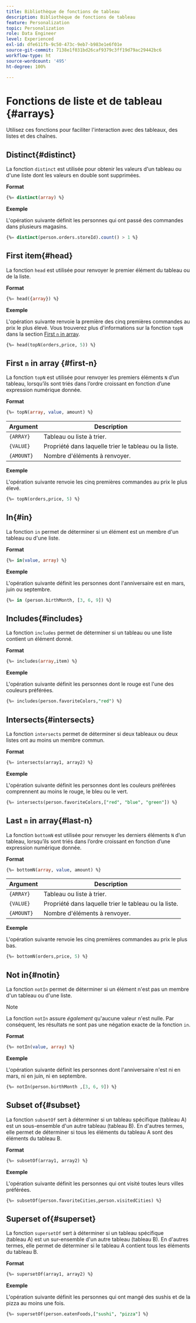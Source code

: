 ```yaml
---
title: Bibliothèque de fonctions de tableau
description: Bibliothèque de fonctions de tableau
feature: Personalization
topic: Personalization
role: Data Engineer
level: Experienced
exl-id: dfe611fb-9c50-473c-9eb7-b983e1e6f01e
source-git-commit: 7138e1f031bd26caf9379c3ff19d79ac29442bc6
workflow-type: ht
source-wordcount: '495'
ht-degree: 100%

---
```


# Fonctions de liste et de tableau {#arrays}

Utilisez ces fonctions pour faciliter l&#39;interaction avec des tableaux, des listes et des chaînes.

## Distinct{#distinct}

La fonction `distinct` est utilisée pour obtenir les valeurs d&#39;un tableau ou d&#39;une liste dont les valeurs en double sont supprimées.

**Format**

```sql
{%= distinct(array) %}
```

**Exemple**

L&#39;opération suivante définit les personnes qui ont passé des commandes dans plusieurs magasins.

```sql
{%= distinct(person.orders.storeId).count() > 1 %}
```

## First item{#head}

La fonction `head` est utilisée pour renvoyer le premier élément du tableau ou de la liste.

**Format**

```sql
{%= head({array}) %}
```

**Exemple**

L&#39;opération suivante renvoie la première des cinq premières commandes au prix le plus élevé. Vous trouverez plus d&#39;informations sur la fonction `topN` dans la section [First `n` in array](#first-n).

```sql
{%= head(topN(orders,price, 5)) %}
```

## First `n` in array {#first-n}

La fonction `topN` est utilisée pour renvoyer les premiers éléments `N` d’un tableau, lorsqu’ils sont triés dans l’ordre croissant en fonction d’une expression numérique donnée.

**Format**

```sql
{%= topN(array, value, amount) %}
```

| Argument | Description |
| --------- | ----------- |
| `{ARRAY}` | Tableau ou liste à trier. |
| `{VALUE}` | Propriété dans laquelle trier le tableau ou la liste. |
| `{AMOUNT}` | Nombre d&#39;éléments à renvoyer. |

**Exemple**

L&#39;opération suivante renvoie les cinq premières commandes au prix le plus élevé.

```sql
{%= topN(orders,price, 5) %}
```

## In{#in}

La fonction `in` permet de déterminer si un élément est un membre d&#39;un tableau ou d&#39;une liste.

**Format**

```sql
{%= in(value, array) %}
```

**Exemple**

L&#39;opération suivante définit les personnes dont l&#39;anniversaire est en mars, juin ou septembre.

```sql
{%= in (person.birthMonth, [3, 6, 9]) %}
```

## Includes{#includes}

La fonction `includes` permet de déterminer si un tableau ou une liste contient un élément donné.

**Format**

```sql
{%= includes(array,item) %}
```

**Exemple**

L&#39;opération suivante définit les personnes dont le rouge est l&#39;une des couleurs préférées.

```sql
{%= includes(person.favoriteColors,"red") %}
```

## Intersects{#intersects}

La fonction `intersects` permet de déterminer si deux tableaux ou deux listes ont au moins un membre commun.

**Format**

```sql
{%= intersects(array1, array2) %}
```

**Exemple**

L&#39;opération suivante définit les personnes dont les couleurs préférées comprennent au moins le rouge, le bleu ou le vert.

```sql
{%= intersects(person.favoriteColors,["red", "blue", "green"]) %}
```


<!-- ## Intersection{#intersection}

The `intersection` function is used to determine the common members of two arrays or lists.

**Format**

```sql
intersection({ARRAY},{ARRAY})
```

**Example**

The following operation defines if person 1 and person 2 both have favorite colors of red, blue, and green.

```sql
intersection(person1.favoriteColors,person2.favoriteColors) = ["red", "blue", "green"]
```
-->

## Last `n` in array{#last-n}

La fonction `bottomN` est utilisée pour renvoyer les derniers éléments `N` d’un tableau, lorsqu’ils sont triés dans l’ordre croissant en fonction d’une expression numérique donnée.

**Format**

```sql
{%= bottomN(array, value, amount) %}
```

| Argument | Description |
| --------- | ----------- | 
| `{ARRAY}` | Tableau ou liste à trier. |
| `{VALUE}` | Propriété dans laquelle trier le tableau ou la liste. |
| `{AMOUNT}` | Nombre d&#39;éléments à renvoyer. |

**Exemple**

L&#39;opération suivante renvoie les cinq premières commandes au prix le plus bas.

```sql
{%= bottomN(orders,price, 5) %}
```


## Not in{#notin}

La fonction `notIn` permet de déterminer si un élément n&#39;est pas un membre d&#39;un tableau ou d&#39;une liste.

>[!NOTE]
>
>La fonction `notIn` assure *également* qu&#39;aucune valeur n&#39;est nulle. Par conséquent, les résultats ne sont pas une négation exacte de la fonction `in`.

**Format**

```sql
{%= notIn(value, array) %}
```

**Exemple**

L&#39;opération suivante définit les personnes dont l&#39;anniversaire n&#39;est ni en mars, ni en juin, ni en septembre.

```sql
{%= notIn(person.birthMonth ,[3, 6, 9]) %}
```


## Subset of{#subset}

La fonction `subsetOf` sert à déterminer si un tableau spécifique (tableau A) est un sous-ensemble d&#39;un autre tableau (tableau B). En d&#39;autres termes, elle permet de déterminer si tous les éléments du tableau A sont des éléments du tableau B.

**Format**

```sql
{%= subsetOf(array1, array2) %}
```

**Exemple**

L&#39;opération suivante définit les personnes qui ont visité toutes leurs villes préférées.

```sql
{%= subsetOf(person.favoriteCities,person.visitedCities) %}
```

## Superset of{#superset}

La fonction `supersetOf` sert à déterminer si un tableau spécifique (tableau A) est un sur-ensemble d&#39;un autre tableau (tableau B). En d&#39;autres termes, elle permet de déterminer si le tableau A contient tous les éléments du tableau B.

**Format**

```sql
{%= supersetOf(array1, array2) %}
```

**Exemple**

L&#39;opération suivante définit les personnes qui ont mangé des sushis et de la pizza au moins une fois.

```sql
{%= supersetOf(person.eatenFoods,["sushi", "pizza"] %}
```
